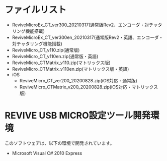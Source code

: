 # ファイルリスト

 - ReviveMicroEx_CT_ver300_20210317(通常版Rev2、エンコーダ・対チャタリング機能搭載)
 - ReviveMicroEx_CT_ver300en_20210317(通常版Rev2・英語、エンコーダ・対チャタリング機能搭載)
 - ReviveMicro_CT_v110.zip(通常版)
 - ReviveMicro_CT_v110en.zip(通常版・英語)
 - ReviveMicro_CTMatrix_v110.zip(マトリックス版)
 - ReviveMicro_CTMatrix_v110en.zip(マトリックス版・英語)
 - iOS
   - ReviveMicro_CT_ver200_20200828.zip(iOS対応・通常版)
   - ReviveMicro_CTMatrix_v200_20200828.zip(iOS対応・マトリックス版)

# REVIVE USB MICRO設定ツール開発環境

このソフトウェアは、以下の環境で開発されています。
- Microsoft Visual C# 2010 Express
